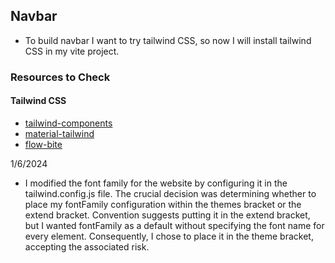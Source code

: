 ## Navbar

- To build navbar I want to try tailwind CSS, so now I will install tailwind CSS in my vite project.

### Resources to Check

#### Tailwind CSS

- [tailwind-components](https://tailwindcomponents.com/)
- [material-tailwind](https://www.material-tailwind.com/)
- [flow-bite](https://flowbite.com/)

1/6/2024

- I modified the font family for the website by configuring it in the tailwind.config.js file. The crucial decision was determining whether to place my fontFamily configuration within the themes bracket or the extend bracket. Convention suggests putting it in the extend bracket, but I wanted fontFamily as a default without specifying the font name for every element. Consequently, I chose to place it in the theme bracket, accepting the associated risk.
